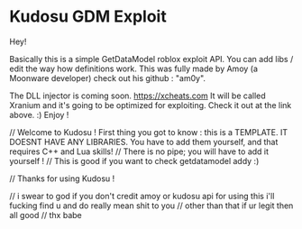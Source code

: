 # Kudosu GDM Exploit
Hey!

Basically this is a simple GetDataModel roblox exploit API. You can add libs / edit the way how definitions work. 
This was fully made by Amoy (a Moonware developer) check out his github : "am0y".

The DLL injector is coming soon.
https://xcheats.com
It will be called Xranium and it's going to be optimized for exploiting. Check it out at the link above.
:) Enjoy ! 

// Welcome to Kudosu ! First thing you got to know : this is a TEMPLATE. IT DOESNT HAVE ANY LIBRARIES. You have to add them yourself, and that requires C++ and Lua skills!
// There is no pipe; you will have to add it yourself !
// This is good if you want to check getdatamodel addy :)

// Thanks for using Kudosu !



// i swear to god if you don't credit amoy or kudosu api for using this i'll fucking find u and do really mean shit to you
// other than that if ur legit then all good
// thx babe
